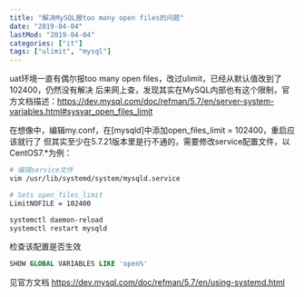 ```yaml
---
title: "解决MySQL报too many open files的问题"
date: "2019-04-04"
lastMod: "2019-04-04"
categories: ["it"]
tags: ["ulimit", "mysql"]
---
```


uat环境一直有偶尔报too many open files，改过ulimit，已经从默认值改到了102400，仍然没有解决
后来网上查，发现其实在MySQL内部也有这个限制，官方文档描述：https://dev.mysql.com/doc/refman/5.7/en/server-system-variables.html#sysvar_open_files_limit

在想像中，编辑my.conf，在[mysqld]中添加open_files_limit = 102400，重启应该就行了
但其实至少在5.7.21版本里是行不通的，需要修改service配置文件，以CentOS7.*为例：
```bash
# 编辑service文件
vim /usr/lib/systemd/system/mysqld.service

# Sets open_files_limit
LimitNOFILE = 102400

systemctl daemon-reload
systemctl restart mysqld
```

检查该配置是否生效
```sql
SHOW GLOBAL VARIABLES LIKE 'open%'
```


见官方文档
https://dev.mysql.com/doc/refman/5.7/en/using-systemd.html